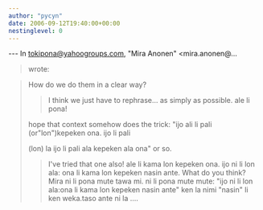 ```yaml
---
author: "pycyn"
date: 2006-09-12T19:40:00+00:00
nestinglevel: 0
---
```

\---
 In [tokipona@yahoogroups.com](mailto://tokipona@yahoogroups.com), "Mira Anonen" <mira.anonen@...
> wrote:

>> 
> How do we do them in a clear way?
>> I think we just have to rephrase... as simply as possible. ale li pona!
>> 
> hope that context somehow does the trick: "ijo ali li pali (or"lon")kepeken ona. ijo li pali
> 
> (lon) la ijo li pali ala kepeken ala ona" or so.
>> I've tried that one also!
>> ale li kama lon kepeken ona. ijo ni li lon ala: ona li kama lon
> kepeken nasin ante.
>> What do you think?
>> Mira
>ni li pona mute tawa mi. ni li pona mute mute: "ijo ni li lon ala:ona li kama lon kepeken nasin ante" ken la nimi "nasin" li ken weka.taso ante ni la ....